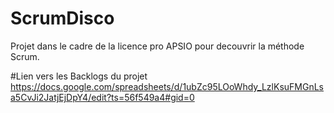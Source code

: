 # ScrumDisco
Projet dans le cadre de la licence pro APSIO pour decouvrir la méthode Scrum.

#Lien vers les Backlogs du projet
https://docs.google.com/spreadsheets/d/1ubZc95LOoWhdy_LzlKsuFMGnLsa5CvJi2JatjEjDpY4/edit?ts=56f549a4#gid=0
